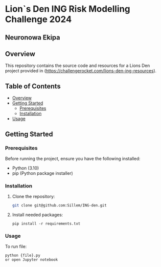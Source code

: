 # Lion`s Den ING Risk Modelling Challenge 2024
## Neuronowa Ekipa

## Overview

This repository contains the source code and resources for a Lions Den project provided in (https://challengerocket.com/lions-den-ing-resources).

## Table of Contents

- [Overview](#overview)
- [Getting Started](#getting-started)
  - [Prerequisites](#prerequisites)
  - [Installation](#installation)
- [Usage](#usage)

## Getting Started

### Prerequisites

Before running the project, ensure you have the following installed:

- Python (3.10)
- pip (Python package installer)

### Installation

1. Clone the repository:

   ```sh
   git clone git@github.com:Sillem/ING-den.git
   
2. Install needed packages:
   
   ```
   pip install -r requirements.txt

### Usage

To run file:

   ```
   python {file}.py
   or open Jupyter notebook
